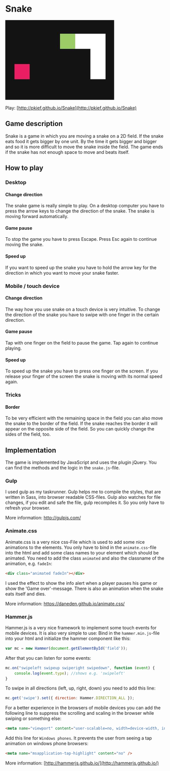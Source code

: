 # Snake
![alt text](./img/snake.jpg "Snake")

Play: [http://pkief.github.io/Snake](http://pkief.github.io/Snake)

## Game description
Snake is a game in which you are moving a snake on a 2D field. If the snake eats food it gets bigger by one unit. By the time it gets bigger and bigger and so it is more difficult to move the snake inside the field. The game ends if the snake has not enough space to move and beats itself.
## How to play
### Desktop
#### Change direction
The snake game is really simple to play. On a desktop computer you have to press the arrow keys to change the direction of the snake. The snake is moving forward automatically.
#### Game pause
To stop the game you have to press Escape. Press Esc again to continue moving the snake.
#### Speed up
If you want to speed up the snake you have to hold the arrow key for the direction in which you want to move your snake faster.
### Mobile / touch device
#### Change direction
The way how you use snake on a touch device is very intuitive. To change the direction of the snake you have to swipe with one finger in the certain direction.
#### Game pause
Tap with one finger on the field to pause the game. Tap again to continue playing.
#### Speed up
To speed up the snake you have to press one finger on the screen. If you release your finger of the screen the snake is moving with its normal speed again.
### Tricks
#### Border
To be very efficient with the remaining space in the field you can also move the snake to the border of the field. If the snake reaches the border it will appear on the opposite side of the field. So you can quickly change the sides of the field, too.

## Implementation
The game is implemented by JavaScript and uses the plugin jQuery. You can find the methods and the logic in the `snake.js`-file. 

### Gulp
I used gulp as my taskrunner. Gulp helps me to compile the styles, that are written in Sass, into browser readable CSS-files. Gulp also watches for file changes, if you edit and safe the file, gulp recompiles it. So you only have to refresh your browser.

More information: http://gulpjs.com/

### Animate.css
Animate.css is a very nice css-File which is used to add some nice animations to the elements.
You only have to bind in the `animate.css`-file into the html and add some class names to your element which should be animated. You need to add the class `animated` and also the classname of the animation, e.g. `fadeIn`:

```html
<div class="animated fadeIn"></div>
```
I used the effect to show the info alert when a player pauses his game or show the 'Game over'-message. There is also an animation when the snake eats itself and dies.

More information: https://daneden.github.io/animate.css/

### Hammer.js
Hammer.js is a very nice framework to implement some touch events for mobile devices. 
It is also very simple to use: Bind in the `hammer.min.js`-file into your html and initialize the hammer component like this:
```js
var mc = new Hammer(document.getElementById('field'));
```
After that you can listen for some events:
```js
mc.on("swipeleft swipeup swiperight swipedown", function (event) {
    console.log(event.type); //shows e.g. 'swipeleft'
}
```
To swipe in all directions (left, up, right, down) you need to add this line:
```js
mc.get('swipe').set({ direction: Hammer.DIRECTION_ALL });
``` 
For a better experience in the browsers of mobile devices you can add the following line to suppress the scrolling and scaling in the browser while swiping or something else:
```html
<meta name="viewport" content="user-scalable=no, width=device-width, initial-scale=1, maximum-scale=1">
```
Add this line for `Windows phones`. It prevents the user from seeing a tap animation on windows phone browsers:
```html
<meta name="msapplication-tap-highlight" content="no" />
```
More information: [http://hammerjs.github.io/](http://hammerjs.github.io/)
  